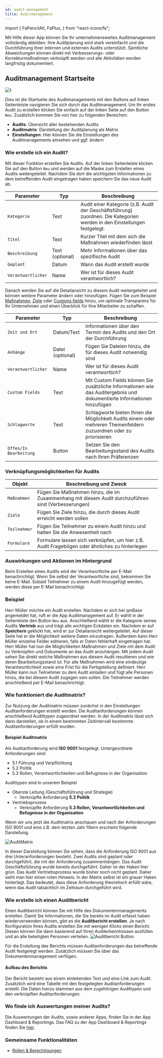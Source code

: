 ```yaml
---
id: audit-management
title: Auditmanagement
---
```


import {
FaPencilAlt,
FaPlus,
} from "react-icons/fa";

Mit Hilfe dieser App können Sie Ihr unternehmensweites Auditmanagement vollständig abbilden. Ihre Auditplanung wird stark vereinfacht und die Durchführung Ihrer internen und externen Audits unterstützt. Sämtliche Abweichungen können direkt mit Verbesserungs- oder Korrekturmaßnahmen verknüpft werden und alle Aktivitäten werden langfristig dokumentiert.

## Auditmanagement Startseite

![t](https://caqadmin.blob.core.windows.net/public-screenshots/All%20Integration%20Specs/Audits.png)

Dies ist die Startseite des Auditmanagements mit den Buttons auf linken Seitenleiste navigieren Sie sich durch das Auditmanagement. Um Ihr erstes Audit zu erstellen klicken Sie einfach auf der linken Seite auf den Button <code><span><FaPlus/> Neu</span></code>.
Zusätzlich kommen Sie von hier zu folgenden Bereichen:

- **Audits**: Übersicht aller bestehenden Audits
- **Auditmatrix**: Darstellung der Auditplanung als Matrix
- **Einstellungen**: Hier können Sie die Einstellungen des Auditmanagements einsehen und ggf. ändern

### Wie erstelle ich ein Audit?

Mit dieser Funktion erstellen Sie Audits. Auf der linken Seitenleiste klicken Sie auf den Button <code>Neu</code> und werden auf die Maske zum Erstellen eines Audits weitergeleitet. Nachdem Sie dort die wichtigsten Informationen zu dem betreffenden Audit eingetragen haben speichern Sie das neue Audit ab.

| Parameter                     | Typ             | Beschreibung                                                                                                             |
| ----------------------------- | --------------- | ------------------------------------------------------------------------------------------------------------------------ |
| <code>Kategorie</code>        | Text            | Audit einer Kategorie (z.B. Audit der Geschäftsführung) zuordnen. Die Kategorien werden in den Einstellungen festgelegt. |
| <code>Titel</code>            | Text            | Kurzer Titel mit dem sich die Maßnahmen wiederfinden lässt                                                               |
| <code>Beschreibung</code>     | Text (optional) | Mehr Informationen über das spezifische Audit                                                                            |
| <code>Geplant</code>          | Datum           | Wann das Audit erstellt wurde                                                                                            |
| <code>Verantwortlicher</code> | Name            | Wer ist für dieses Audit verantwortlich?                                                                                 |

Danach werden Sie auf die Detailansicht zu diesem Audit weitergeleitet und können weitere Parameter ändern oder hinzufügen. Fügen Sie zum Beispiel [Maßnahmen](projects-and-tasks.md), [Ziele](goal-management.md) oder [Customs fields](/docs/faqs/80) hinzu, um optimale Transparenz für Ihr Unternehmen und einen Überblick für Ihre Mitarbeiter zu schaffen.

| Parameter                         | Typ              | Beschreibung                                                                                                            |
| --------------------------------- | ---------------- | ----------------------------------------------------------------------------------------------------------------------- |
| <code>Zeit und Ort</code>         | Datum/Text       | Informationen über den Termin des Audits und den Ort der Durchführung                                                   |
| <code>Anhänge</code>              | Datei (optional) | Fügen Sie Dateien hinzu, die für dieses Audit notwendig sind                                                            |
| <code>Verantwortlicher</code>     | Name             | Wer ist für dieses Audit verantwortlich?                                                                                |
| <code>Custom Fields</code>        | Text             | Mit Custom Fields können Sie zusätzliche Informationen wie das Auditergebnis und dokumentierte Informationen hinzufügen |
| <code>Schlagworte</code>          | Text             | Schlagworte bieten Ihnen die Möglichkeit Audits einem oder mehreren Themenfeldern zuzuordnen oder zu priorisieren       |
| <code>Offen/In Bearbeitung</code> | Button           | Setzen Sie den Bearbeitungsstand des Audits nach Ihren Präferenzen                                                      |

### Verknüpfungsmöglichkeiten für Audits

| Objekt                  | Beschreibung und Zweck                                                                              |
| ----------------------- | --------------------------------------------------------------------------------------------------- |
| <code>Maßnahmen</code>  | Fügen Sie Maßnahmen hinzu, die im Zusammenhang mit diesem Audit durchzuführen sind (Verbesserungen) |
| <code>Ziele</code>      | Fügen Sie Ziele hinzu, die durch dieses Audit erreicht werden sollen                                |
| <code>Teilnehmer</code> | Fügen Sie Teilnehmer zu einem Audit hinzu und halten Sie die Anwesenheit nach                       |
| <code>Formulare</code>  | Formulare lassen sich verknüpfen, um hier z.B. Audit Fragebögen oder ähnliches zu hinterlegen       |

### Auswirkungen und Aktionen im Hintergrund

Beim Erstellen eines Audits wird der Verantwortliche per E-Mail benachrichtigt. Wenn Sie selbst der Verantwortliche sind, bekommen Sie keine E-Mail.
Sobald Teilnehmer zu einem Audit hinzugefügt werden, werden diese per E-Mail benachrichtigt.

### Beispiel

Herr Müller möchte ein Audit erstellen. Nachdem er sich bei qmBase angemeldet hat, ruft er die App Auditmanagement auf. Er wählt in der Seitenleiste den Button <code>Neu</code> aus. Anschließend wählt er die Kategorie seines Audits **Vertrieb** aus und trägt alle wichtigen Eckdaten ein. Nachdem er auf **Speichern** geklickt hat, wird er zur Detailansicht weitergeleitet. Auf dieser Seite hat er die Möglichkeit weitere Daten einzutragen. Außerdem kann Herr Müller einzelne Felder editieren, falls er Daten fehlerhaft eingetragen hat. Herr Müller hat nun die Möglichkeiten Maßnahmen und Ziele mit dem Audit zu Verknüpfen und Dokumente an das Audit anzuhängen. Mit jedem Audit sehen Sie direkt welche Maßnahmen aus diesem Audit resultieren und wie deren Bearbeitungsstand ist. Für alle Maßnahmen wird eine eindeutige Verantwortlichkeit sowie eine Frist für die Fertigstellung definiert. Herr Müller kann nun Teilnehmer zu dem Audit einladen und fügt alle Personen hinzu, die bei diesem Audit zugegen sein sollen. Die Teilnehmer werden anschließend per E-Mail benachrichtigt.

### Wie funktioniert die Auditmatrix?

Zur Nutzung der Auditmatrix müssen zunächst in den Einstellungen Auditanforderungen erstellt werden. Die Auditanforderungen können anschließend Audittypen zugeordnet werden.
In der Auditmatrix lässt sich dann darstellen, ob in einem bestimmten Zeitintervall bestimmte Auditanforderungen erfüllt wurden.

#### Beispiel Auditmatrix

Als Auditanforderung wird **ISO 9001** festgelegt. Untergeordnete Anforderungen sind:

- 5.1 Führung und Verpflichtung
- 5.2 Politik
- 5.3 Rollen, Verantwortlichkeiten und Befugnisse in der Organisation

Audittypen sind in unserem Beispiel

- Oberste Leitung (Geschäftsführung und Strategie)
  - Verknüpfte Anforderung **5.2 Politik**
- Vertriebsprozess
  - Verknüpfte Anforderung **5.3 Rollen, Verantwortlichkeiten und Befugnisse in der Organisation**

Wenn wir uns jetzt die Auditmatrix anschauen und nach der Anforderungen ISO 9001 und eine z.B. dem letzten Jahr filtern erscheint folgende Darstellung.

![AuditMatrix](https://caqadmin.blob.core.windows.net/public-screenshots/manual-screenshots/AuditMatrix%202021-10-07%20113100.png)

In dieser Darstellung können Sie sehen, dass die Anforderung ISO 9001 aus drei Unteranforderungen besteht. Zwei Audits sind geplant oder durchgeführt, die mit der Anforderung zusammenhängen. Das Audit Geschäftsführung wurde bereits durchgeführt.
Daher ist der Haken hier grün. Das Audit Vertriebsprozess wurde bisher noch nicht geplant. Daher sieht man hier einen roten Hinweis.
In der Matrix selbst ist ein grauer Haken hinterlegt. Das bedeutet, dass diese Anforderung theoretisch erfüllt wäre, wenn das Audit tatsächlich im Zeitraum durchgeführt wird.

### Wie erstelle ich einen Auditbericht

Einen Auditbericht können Sie mit Hilfe des Dokumentenmanagements erstellen.
Damit Sie Informationen, die Sie bereits im Audit erfasst haben wiederverwenden können, gibt es die **Auditbericht erstellen**. Je nach Konfiguration Ihres Audits erstellen Sie mit wenigen Klicks einen Bericht. Diesen können Sie dann basierend auf Ihren Auditerkenntnissen ausfüllen und an alle beteiligten Personen verteilen.
![Auditbericht Button](https://caqadmin.blob.core.windows.net/public-screenshots/manual-screenshots/20220531-auditReport.gif)

Für die Erstellung des Berichts müssen Auditanforderungen das betreffende Audit festgelegt werden. Zusätzlich müssen Sie über das Dokumentenmanagement verfügen.

#### Aufbau des Berichts

Der Bericht besteht aus einem einleitenden Text und eine Link zum Audit.
Zusätzlich wird eine Tabelle mit den festgelegten Auditanforderungen erstellt.
Die Daten hierzu stammen aus dem zugehörigen Audittypen und den verknüpften Auditanforderungen.

### Wo finde ich Auswertungen meiner Audits?

Die Auswertungen der Audits, sowie anderer Apps, finden Sie in der App Dashboard & Reportings. Das FAQ zu der App Dashboard & Reportings finden Sie [hier](dashboard.mdx).

### Gemeinsame Funktionalitäten

- [Rollen & Berechtigungen](/docs/faqs/56)
